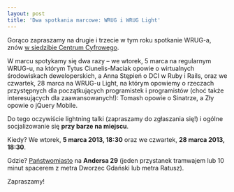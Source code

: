 ```yaml
---
layout: post
title: 'Dwa spotkania marcowe: WRUG i WRUG Light'
---
```


Gorąco zapraszamy na drugie i trzecie w tym roku spotkanie WRUG-a,
znów [w siedzibie Centrum Cyfrowego](http://panstwomiasto.pl).

W marcu spotykamy się dwa razy – we wtorek, 5 marca na regularnym
WRUG-u, na którym Tytus Ciunelis-Maciak opowie o wirtualnych
środowiskach deweloperskich, a Anna Stępień o DCI w Ruby i Rails,
oraz we czwartek, 28 marca na WRUG-u Light, na którym opowiemy
o rzeczach przystępnych dla początkujących programistek
i programistów (choć także interesujących dla zaawansowanych!):
Tomash opowie o Sinatrze, a Zły opowie o jQuery Mobile.

Do tego oczywiście lightning talki (zapraszamy do zgłaszania
się!) i ogólne socjalizowanie się **przy barze na miejscu**.

Kiedy? We wtorek, **5 marca 2013, 18:30**
oraz we czwartek, **28 marca 2013, 18:30**.

Gdzie? [Państwomiasto](http://panstwomiasto.pl) na
**Andersa 29** (jeden przystanek tramwajem lub 10
minut spacerem z metra Dworzec Gdański lub metra Ratusz).

Zapraszamy!
